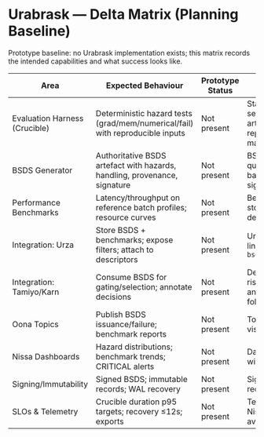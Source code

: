 # Urabrask — Delta Matrix (Planning Baseline)

Prototype baseline: no Urabrask implementation exists; this matrix records the intended capabilities and what success looks like.

| Area | Expected Behaviour | Prototype Status | What We’ll Look For |
| --- | --- | --- | --- |
| Evaluation Harness (Crucible) | Deterministic hazard tests (grad/mem/numerical/fail) with reproducible inputs | Not present | Stable runs with fixed seeds; bounded duration; artefact logs; repeatability across machines |
| BSDS Generator | Authoritative BSDS artefact with hazards, handling, provenance, signature | Not present | BSDS stored in Urza; queryable by bands/hazards; signatures verified |
| Performance Benchmarks | Latency/throughput on reference batch profiles; resource curves | Not present | Benchmark artefacts stored; regressions detected with tolerances |
| Integration: Urza | Store BSDS + benchmarks; expose filters; attach to descriptors | Not present | Urza entries with BSDS links; `bsds_provenance=URABRASK` |
| Integration: Tamiyo/Karn | Consume BSDS for gating/selection; annotate decisions | Not present | Decisions include risk/mitigation annotations; policy follows recommendations |
| Oona Topics | Publish BSDS issuance/failure; benchmark reports | Not present | Topics active; counts visible in Nissa |
| Nissa Dashboards | Hazard distributions; benchmark trends; CRITICAL alerts | Not present | Dashboards live; alerts wired to routes |
| Signing/Immutability | Signed BSDS; immutable records; WAL recovery | Not present | Signature checks pass; recovery tested |
| SLOs & Telemetry | Crucible duration p95 targets; recovery ≤12s; exports | Not present | Telemetry present in Nissa; SLO snapshots available |

